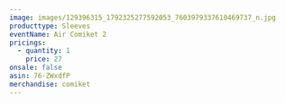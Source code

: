 ```yaml
---
image: images/129396315_1792325277592053_7603979337610469737_n.jpg
producttype: Sleeves
eventName: Air Comiket 2
pricings:
  - quantity: 1
    price: 27
onsale: false
asin: 76-ZWxdfP
merchandise: comiket
---
```

